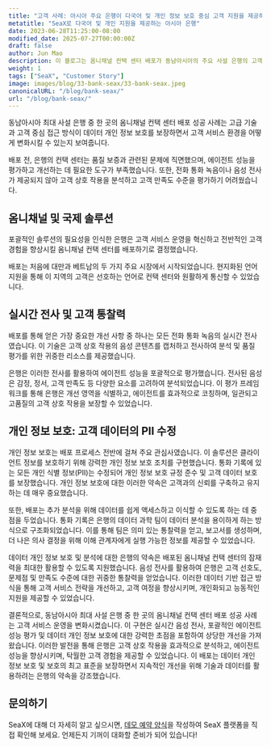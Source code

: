 ```yaml
---
title: "고객 사례: 아시아 주요 은행이 다국어 및 개인 정보 보호 중심 고객 지원을 제공하도록 지원"
metatitle: "SeaX로 다국어 및 개인 지원을 제공하는 아시아 은행"
date: 2023-06-28T11:25:00-08:00
modified_date: 2025-07-27T00:00:00Z
draft: false
author: Jun Mao
description: 이 블로그는 옴니채널 컨택 센터 배포가 동남아시아의 주요 사설 은행의 고객 서비스 환경을 어떻게 혁신했는지 설명하며, 실시간 음성 전사, 데이터 기반 통찰력 및 강력한 데이터 개인 정보 보호 조치를 통해 에이전트 성능을 향상시켰습니다.
weight: 1
tags: ["SeaX", "Customer Story"]
image: images/blog/33-bank-seax/33-bank-seax.jpeg
canonicalURL: "/blog/bank-seax/"
url: "/blog/bank-seax/"
---
```


동남아시아 최대 사설 은행 중 한 곳의 옴니채널 컨택 센터 배포 성공 사례는 고급 기술과 고객 중심 접근 방식이 데이터 개인 정보 보호를 보장하면서 고객 서비스 환경을 어떻게 변화시킬 수 있는지 보여줍니다.

배포 전, 은행의 컨택 센터는 품질 보증과 관련된 문제에 직면했으며, 에이전트 성능을 평가하고 개선하는 데 필요한 도구가 부족했습니다. 또한, 전화 통화 녹음이나 음성 전사가 제공되지 않아 고객 상호 작용을 분석하고 고객 만족도 수준을 평가하기 어려웠습니다.

## 옴니채널 및 국제 솔루션

포괄적인 솔루션의 필요성을 인식한 은행은 고객 서비스 운영을 혁신하고 전반적인 고객 경험을 향상시킬 옴니채널 컨택 센터를 배포하기로 결정했습니다.

배포는 처음에 대만과 베트남의 두 가지 주요 시장에서 시작되었습니다. 현지화된 언어 지원을 통해 이 지역의 고객은 선호하는 언어로 컨택 센터와 원활하게 통신할 수 있었습니다.

## 실시간 전사 및 고객 통찰력
배포를 통해 얻은 가장 중요한 개선 사항 중 하나는 모든 전화 통화 녹음의 실시간 전사였습니다. 이 기술은 고객 상호 작용의 음성 콘텐츠를 캡처하고 전사하여 분석 및 품질 평가를 위한 귀중한 리소스를 제공했습니다.

은행은 이러한 전사를 활용하여 에이전트 성능을 포괄적으로 평가했습니다. 전사된 음성은 감정, 정서, 고객 만족도 등 다양한 요소를 고려하여 분석되었습니다. 이 평가 프레임워크를 통해 은행은 개선 영역을 식별하고, 에이전트를 효과적으로 코칭하며, 일관되고 고품질의 고객 상호 작용을 보장할 수 있었습니다.

## 개인 정보 보호: 고객 데이터의 PII 수정
개인 정보 보호는 배포 프로세스 전반에 걸쳐 주요 관심사였습니다. 이 솔루션은 클라이언트 정보를 보호하기 위해 강력한 개인 정보 보호 조치를 구현했습니다. 통화 기록에 있는 모든 개인 식별 정보(PII)는 수정되어 개인 정보 보호 규정 준수 및 고객 데이터 보호를 보장했습니다. 개인 정보 보호에 대한 이러한 약속은 고객과의 신뢰를 구축하고 유지하는 데 매우 중요했습니다.

또한, 배포는 추가 분석을 위해 데이터를 쉽게 액세스하고 이식할 수 있도록 하는 데 중점을 두었습니다. 통화 기록은 은행의 데이터 과학 팀이 데이터 분석을 용이하게 하는 방식으로 구조화되었습니다. 이를 통해 팀은 의미 있는 통찰력을 얻고, 보고서를 생성하며, 더 나은 의사 결정을 위해 이해 관계자에게 실행 가능한 정보를 제공할 수 있었습니다.

데이터 개인 정보 보호 및 분석에 대한 은행의 약속은 배포된 옴니채널 컨택 센터의 잠재력을 최대한 활용할 수 있도록 지원했습니다. 음성 전사를 활용하여 은행은 고객 선호도, 문제점 및 만족도 수준에 대한 귀중한 통찰력을 얻었습니다. 이러한 데이터 기반 접근 방식을 통해 고객 서비스 전략을 개선하고, 고객 여정을 향상시키며, 개인화되고 능동적인 지원을 제공할 수 있었습니다.

결론적으로, 동남아시아 최대 사설 은행 중 한 곳의 옴니채널 컨택 센터 배포 성공 사례는 고객 서비스 운영을 변화시켰습니다. 이 구현은 실시간 음성 전사, 포괄적인 에이전트 성능 평가 및 데이터 개인 정보 보호에 대한 강력한 초점을 포함하여 상당한 개선을 가져왔습니다. 이러한 발전을 통해 은행은 고객 상호 작용을 효과적으로 분석하고, 에이전트 성능을 향상시키며, 탁월한 고객 경험을 제공할 수 있었습니다. 이 배포는 데이터 개인 정보 보호 및 보호의 최고 표준을 보장하면서 지속적인 개선을 위해 기술과 데이터를 활용하려는 은행의 약속을 강조했습니다.

## 문의하기

SeaX에 대해 더 자세히 알고 싶으시면, [데모 예약 양식](https://meetings.hubspot.com/seasalt-ai/seasalt-meeting)을 작성하여 SeaX 플랫폼을 직접 확인해 보세요. 언제든지 기꺼이 대화할 준비가 되어 있습니다!